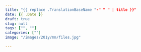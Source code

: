 ```yaml
---
title: "{{ replace .TranslationBaseName "-" " " | title }}"
date: {{ .Date }}
draft: true
slug: null
tags: ["", ""]
categories: [""]
image: "/images/201y/mm/files.jpg"

---
```


